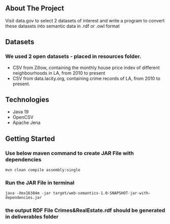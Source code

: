 ## About The Project

Visit data.gov to select 2 datasets of interest and write a program to convert these
datasets into semantic data in .rdf or .owl format

## Datasets

### We used 2 open datasets - placed in resources folder.

- CSV from Zillow, containing the monthly house price index of different neighbourhoods in LA, from 2010 to present
- CSV from data.lacity.org, containing crime records of LA, from 2010 to present.

## Technologies
- Java 19
- OpenCSV
- Apache Jena

## Getting Started

### Use below maven command to create JAR File with dependencies

`mvn clean compile assembly:single`

### Run the JAR File in terminal

`java -Xmx16384m -jar target/web-semantics-1.0-SNAPSHOT-jar-with-dependencies.jar`

### the output RDF File **Crimes&RealEstate.rdf** should be generated in deliverables folder


